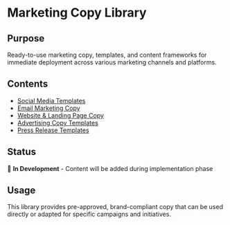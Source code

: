 # Marketing Copy Library

## Purpose
Ready-to-use marketing copy, templates, and content frameworks for immediate deployment across various marketing channels and platforms.

## Contents
- [Social Media Templates](./social-media/)
- [Email Marketing Copy](./email/)
- [Website & Landing Page Copy](./website/)
- [Advertising Copy Templates](./advertising/)
- [Press Release Templates](./press/)

## Status
🚧 **In Development** - Content will be added during implementation phase

## Usage
This library provides pre-approved, brand-compliant copy that can be used directly or adapted for specific campaigns and initiatives.